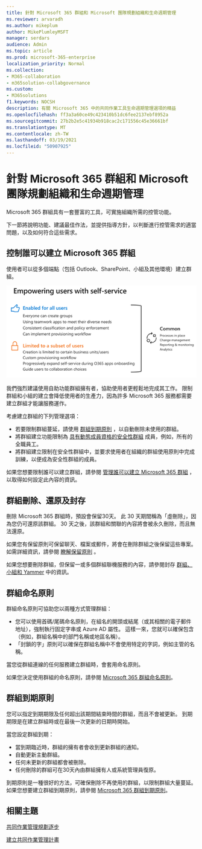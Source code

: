 ```yaml
---
title: 針對 Microsoft 365 群組和 Microsoft 團隊規劃組織和生命週期管理
ms.reviewer: arvaradh
ms.author: mikeplum
author: MikePlumleyMSFT
manager: serdars
audience: Admin
ms.topic: article
ms.prod: microsoft-365-enterprise
localization_priority: Normal
ms.collection:
- M365-collaboration
- m365solution-collabgovernance
ms.custom:
- M365solutions
f1.keywords: NOCSH
description: 有關 Microsoft 365 中的共同作業工具生命週期管理選項的精益
ms.openlocfilehash: ff3a3a60ce49c423410b51dc6fee2137ebf8952a
ms.sourcegitcommit: 27b2b2e5c41934b918cac2c171556c45e36661bf
ms.translationtype: MT
ms.contentlocale: zh-TW
ms.lasthandoff: 03/19/2021
ms.locfileid: "50907925"
---
```

# <a name="plan-organization-and-lifecycle-governance-for-microsoft-365-groups-and-microsoft-teams"></a>針對 Microsoft 365 群組和 Microsoft 團隊規劃組織和生命週期管理

Microsoft 365 群組具有一套豐富的工具，可實施組織所需的控管功能。 

下一節將說明功能、建議最佳作法，並提供指導方針，以判斷進行控管需求的適當問題，以及如何符合這些需求。

## <a name="control-who-can-create-microsoft-365-groups"></a>控制誰可以建立 Microsoft 365 群組

使用者可以從多個端點（包括 Outlook、SharePoint、小組及其他環境）建立群組。

![影像 desc](../media/04.png)

我們強烈建議使用自助功能群組擁有者，協助使用者更輕鬆地完成其工作。 限制群組和小組的建立會降低使用者的生產力，因為許多 Microsoft 365 服務都需要建立群組才能讓服務運作。

考慮建立群組的下列管理選項：

- 若要限制群組蔓延，請使用 [群組到期原則](microsoft-365-groups-expiration-policy.md) ，以自動刪除未使用的群組。
- 將群組建立功能限制為 [具有動態成員資格的安全性群組](/azure/active-directory/users-groups-roles/groups-create-rule) 成員，例如，所有的全職員工。
- 將群組建立限制在安全性群組中，並要求使用者在組織的群組使用原則中完成訓練，以便成為安全性群組的成員。

如果您想要限制誰可以建立群組，請參閱 [管理誰可以建立 Microsoft 365 群組](manage-creation-of-groups.md) ，以取得如何設定此內容的資訊。

## <a name="group-delete-restore-and-archiving"></a>群組刪除、還原及封存

刪除 Microsoft 365 群組時，預設會保留30天。 此 30 天期間稱為「虛刪除」，因為您仍可還原該群組。 30 天之後，該群組和關聯的內容將會被永久刪除，而且無法還原。

如果您有保留原則可保留聊天、檔案或郵件，將會在刪除群組之後保留這些專案。 如需詳細資訊，請參閱 [瞭解保留原則](../compliance/retention.md) 。

如果您想要刪除群組，但保留一或多個群組聯機服務的內容，請參閱封存 [群組、小組和 Yammer](end-life-cycle-groups-teams-sites-yammer.md) 中的資訊。

## <a name="group-naming-policy"></a>群組命名原則

群組命名原則可協助您以兩種方式管理群組：

- 您可以使用首碼/尾碼命名原則，在組名的開頭或結尾（或其相關的電子郵件地址），強制執行固定字串或 Azure AD 屬性。 這樣一來，您就可以確保包含（例如，群組名稱中的部門名稱或地區名稱）。
- 「封鎖的字」原則可以確保在群組名稱中不會使用特定的字詞，例如主管的名稱。

當您從群組連線的任何服務建立群組時，會套用命名原則。

如果您決定使用群組的命名原則，請參閱 [Microsoft 365 群組命名原則](groups-naming-policy.md)。

## <a name="group-expiration-policy"></a>群組到期原則

您可以指定到期期限及任何超出該期間結束時間的群組，而且不會被更新。 到期期限是在建立群組時或在最後一次更新的日期時開始。

當您設定群組到期：
- 當到期臨近時，群組的擁有者會收到更新群組的通知。
- 自動更新主動群組。
- 任何未更新的群組都會被刪除。
- 任何刪除的群組可在30天內由群組擁有人或系統管理員復原。

到期原則是一種很好的方法，可確保刪除不再使用的群組，以限制群組大量蔓延。 如果您想要建立群組到期原則，請參閱 [Microsoft 365 群組到期原則](microsoft-365-groups-expiration-policy.md)。

## <a name="related-topics"></a>相關主題

[共同作業管理規劃逐步](collaboration-governance-overview.md#collaboration-governance-planning-step-by-step)

[建立共同作業管理計畫](collaboration-governance-first.md)